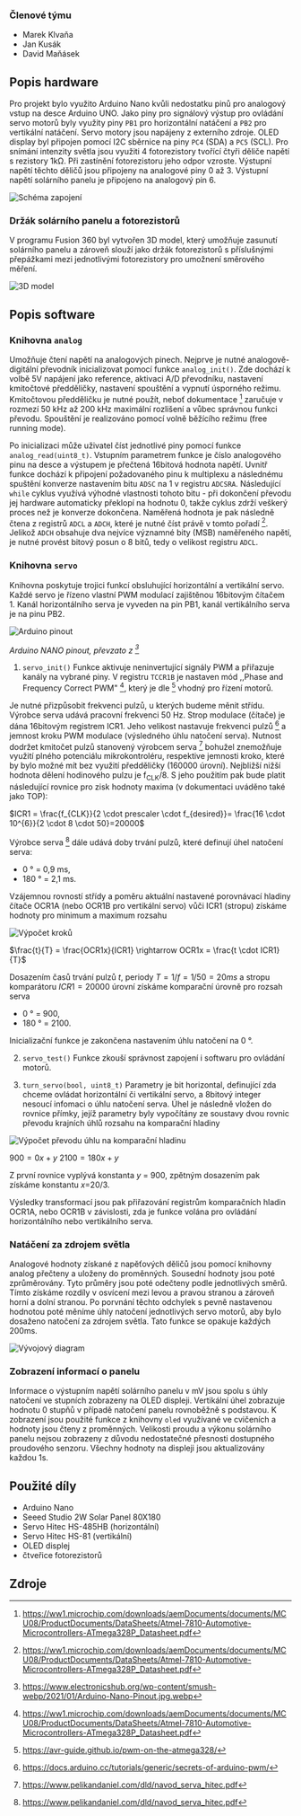 ### Členové týmu

- Marek Klvaňa
- Jan Kusák
- David Maňásek

## Popis hardware

Pro projekt bylo využito Arduino Nano kvůli nedostatku pinů pro analogový vstup na desce Arduino UNO. Jako piny pro signálový výstup pro ovládání servo motorů byly využity piny `PB1` pro horizontální natáčení a `PB2` pro vertikální natáčení. Servo motory jsou napájeny z externího zdroje. OLED display byl připojen pomocí I2C sběrnice na piny `PC4` (SDA) a `PC5` (SCL). Pro snímání intenzity světla jsou využiti 4 fotorezistory tvořící čtyři děliče napětí s rezistory 1kΩ. Při zastínění fotorezistoru jeho odpor vzroste. Výstupní napětí těchto děličů jsou připojeny na analogové piny 0 až 3. Výstupní napětí solárního panelu je připojeno na analogový pin 6.

![Schéma zapojení](./img/schema.png)

### Držák solárního panelu a fotorezistorů
V programu Fusion 360 byl vytvořen 3D model, který umožňuje zasunutí solárního panelu a zároveň slouží jako držák fotorezistorů s příslušnými přepážkami mezi jednotlivými fotorezistory pro umožnení směrového měření.

![3D model](./img/3D_model.png)


## Popis software
### Knihovna `analog`
Umožňuje čtení napětí na analogových pinech. Nejprve je nutné analogově-digitální převodník inicializovat pomocí funkce `analog_init()`. Zde dochází k volbě 5V napájení jako reference, aktivaci A/D převodníku, nastavení kmitočtové předděličky, nastavení spouštění a vypnutí úsporného režimu. Kmitočtovou předděličku je nutné použít, neboť dokumentace [^1] zaručuje v rozmezí 50 kHz až 200 kHz maximální rozlišení a vůbec správnou funkci převodu. Spouštění je realizováno pomocí volně běžícího režimu (free running mode).

Po inicializaci může uživatel číst jednotlivé piny pomocí funkce `analog_read(uint8_t)`. Vstupním parametrem funkce je číslo analogového pinu na desce a výstupem je přečtená 16bitová hodnota napětí. Uvnitř funkce dochází k připojení požadovaného pinu k multiplexu a následnému spuštění konverze nastavením bitu `ADSC` na 1 v registru `ADCSRA`. Následující `while` cyklus využívá výhodné vlastnosti tohoto bitu - při dokončení převodu jej hardware automaticky překlopí na hodnotu 0, takže cyklus zdrží veškerý proces než je konverze dokončena. Naměřená hodnota je pak následně čtena z registrů `ADCL` a `ADCH`, které je nutné číst právě v tomto pořadí [^1]. Jelikož `ADCH` obsahuje dva nejvíce významné bity (MSB) naměřeného napětí, je nutné provést bitový posun o 8 bitů, tedy o velikost registru `ADCL`. 

### Knihovna `servo`
Knihovna poskytuje trojici funkcí obsluhující horizontální a vertikální servo. Každé servo je řízeno vlastní PWM modulací zajištěnou 16bitovým čítačem 1. Kanál horizontálního serva je vyveden na pin PB1, kanál vertikálního serva je na pinu PB2.

![Arduino pinout](https://www.electronicshub.org/wp-content/smush-webp/2021/01/Arduino-Nano-Pinout.jpg.webp)

*Arduino NANO pinout, převzato z [^2]*

1. `servo_init()` 
Funkce aktivuje neninvertující signály PWM a přiřazuje kanály na vybrané piny. V registru `TCCR1B` je nastaven mód ,,Phase and Frequency Correct PWM" [^1], který je dle [^3] vhodný pro řízení motorů. 

Je nutné přizpůsobit frekvenci pulzů, u kterých budeme měnit střídu. Výrobce serva udává pracovní frekvenci 50 Hz. Strop modulace (čítače) je dána 16bitovým registrem ICR1. Jeho velikost nastavuje frekvenci pulzů [^4] a jemnost kroku PWM modulace (výsledného úhlu natočení serva). Nutnost dodržet kmitočet pulzů stanovený výrobcem serva [^5] bohužel znemožňuje využití plného potenciálu mikrokontroléru, respektive jemnosti kroko, které by bylo možné mít bez využití předděličky (160000 úrovní). Nejbližší nižší hodnota dělení hodinového pulzu je f<sub>CLK</sub>/8. S jeho použitím pak bude platit následující rovnice pro zisk hodnoty maxima (v dokumentaci uváděno také jako TOP):

$ICR1 = \frac{f_{CLK}}{2 \cdot prescaler \cdot f_{desired}}= \frac{16 \cdot 10^{6}}{2 \cdot 8 \cdot 50}=20000$

Výrobce serva [^5] dále udává doby trvání pulzů, které definují úhel natočení serva:
- 0 ° = 0,9 ms,
- 180 ° = 2,1 ms.

Vzájemnou rovností střídy a poměru aktuální nastavené porovnávací hladiny čítače OCR1A (nebo OCR1B pro vertikální servo) vůči ICR1 (stropu) získáme hodnoty pro minimum a maximum rozsahu

![Výpočet kroků](./img/rovnice2.png)

$\frac{t}{T} = \frac{OCR1x}{ICR1} \rightarrow OCR1x = \frac{t \cdot ICR1}{T}$

Dosazením časů trvání pulzů $t$, periody $T = 1/f = 1/50 = 20 ms$ a stropu komparátoru $ICR1 = 20000$ úrovní získáme komparační úrovně pro rozsah serva

- 0 ° = 900,
- 180 ° = 2100.

Inicializační funkce je zakončena nastavením úhlu natočení na 0 °.

2. `servo_test()`
Funkce zkouší správnost zapojení i softwaru pro ovládání motorů.

3. `turn_servo(bool, uint8_t)`
Parametry je bit horizontal, definující zda chceme ovládat horizontální či vertikální servo, a 8bitový integer nesoucí infomaci o úhlu natočení serva. Úhel je následně vložen do rovnice přímky, jejíž parametry byly vypočítány ze soustavy dvou rovnic převodu krajních úhlů rozsahu na komparační hladiny

![Výpočet převodu úhlu na komparační hladinu](./img/rovnice3.png)

$900 = 0x + y$
$2100 = 180x + y$

Z první rovnice vyplývá konstanta <i>y</i> = 900, zpětným dosazením pak získáme konstantu <i>x</i>=20/3. 

Výsledky transformací jsou pak přiřazování registrům komparačních hladin OCR1A, nebo OCR1B v závislosti, zda je funkce volána pro ovládání horizontálního nebo vertikálního serva. 

### Natáčení za zdrojem světla

Analogové hodnoty získané z napěťových děličů jsou pomocí knihovny analog přečteny a uloženy do proměnných. Sousední hodnoty jsou poté zprůměrovány. Tyto průměry jsou poté odečteny podle jednotlivých směrů. Tímto získáme rozdíly v osvícení mezi levou a pravou stranou a zároveň horní a dolní stranou. Po porvnání těchto odchylek s pevně nastavenou hodnotou poté měníme úhly natočení jednotlivých servo motorů, aby bylo dosaženo natočení za zdrojem světla. Tato funkce se opakuje každých 200ms.

![Vývojový diagram](./img/nataceni.png)

### Zobrazení informací o panelu

Informace o výstupním napětí solárního panelu v mV jsou spolu s úhly natočení ve stupních zobrazeny na OLED displeji. Vertikální úhel zobrazuje hodnotu 0 stupňů v případě natočení panelu rovnoběžně s podstavou. K zobrazení jsou použité funkce z knihovny `oled` využívané ve cvičeních a hodnoty jsou čteny z proměnných. Velikosti proudu a výkonu solárního panelu nejsou zobrazeny z důvodu nedostatečné přesnosti dostupného proudového senzoru. Všechny hodnoty na displeji jsou aktualizovány každou 1s.


## Použité díly
- Arduino Nano
- Seeed Studio 2W Solar Panel 80X180  
- Servo Hitec HS-485HB (horizontální)
- Servo Hitec HS-81 (vertikální)
- OLED displej
- čtveřice fotorezistorů 


## Zdroje 
[^1]: https://ww1.microchip.com/downloads/aemDocuments/documents/MCU08/ProductDocuments/DataSheets/Atmel-7810-Automotive-Microcontrollers-ATmega328P_Datasheet.pdf
[^2]: https://www.electronicshub.org/wp-content/smush-webp/2021/01/Arduino-Nano-Pinout.jpg.webp
[^3]: https://avr-guide.github.io/pwm-on-the-atmega328/
[^4]: https://docs.arduino.cc/tutorials/generic/secrets-of-arduino-pwm/
[^5]: https://www.pelikandaniel.com/dld/navod_serva_hitec.pdf
 



